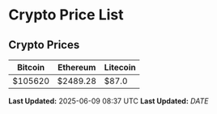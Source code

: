 # Crypto Price List

## Crypto Prices
| Bitcoin | Ethereum | Litecoin |
| ------- | -------- | -------- |
| $105620 | $2489.28 | $87.0 |
**Last Updated:** 2025-06-09 08:37 UTC
**Last Updated:** $DATE$

